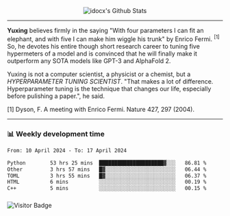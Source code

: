 <div align="center">
    <img align="center" src="https://github-readme-stats.vercel.app/api?username=idocx&show_icons=true&count_private=true&hide_border=true" alt="idocx's Github Stats"></img>
</div>

---

**Yuxing** believes firmly in the saying "With four parameters I can fit an elephant, and with five I can make him wiggle his trunk" by Enrico Fermi. <sup>[1]</sup> So, he devotes his entire though short research career to tuning five hypermeters of a model and is convinced that he will finally make it outperform any SOTA models like GPT-3 and AlphaFold 2.

Yuxing is not a computer scientist, a physicist or a chemist, but a *HYPERPARAMETER TUNING SCIENTIST*. "That makes a lot of difference. Hyperparameter tuning is the technique that changes our life, especially before pulishing a paper.", he said.

[1] Dyson, F. A meeting with Enrico Fermi. Nature 427, 297 (2004).


---

### 📊 Weekly development time
<!--START_SECTION:waka-->

```txt
From: 10 April 2024 - To: 17 April 2024

Python        53 hrs 25 mins  █████████████████████▓░░░   86.81 %
Other         3 hrs 57 mins   █▓░░░░░░░░░░░░░░░░░░░░░░░   06.44 %
TOML          3 hrs 55 mins   █▓░░░░░░░░░░░░░░░░░░░░░░░   06.37 %
HTML          6 mins          ░░░░░░░░░░░░░░░░░░░░░░░░░   00.19 %
C++           5 mins          ░░░░░░░░░░░░░░░░░░░░░░░░░   00.15 %
```

<!--END_SECTION:waka-->

### 

![Visitor Badge](https://visitor-badge.laobi.icu/badge?page_id=idocx.idocx)